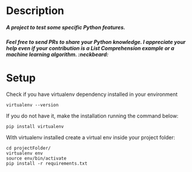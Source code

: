 # Description

##### A project to test some specific Python features. 
##### Feel free to send PRs to share your Python knowledge. I appreciate your help even if your contribution is a List Comprehension example or a machine learning algorithm. :neckbeard:

# Setup

Check if you have virtualenv dependency installed in your environment

```
virtualenv --version
```

If you do not have it, make the installation running the command below:

```
pip install virtualenv
```

With virtualenv installed create a virtual env inside your project folder: 

```
cd projectFolder/
virtualenv env 
source env/bin/activate
pip install -r requirements.txt
```